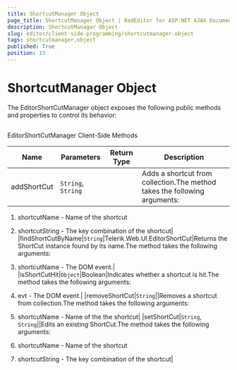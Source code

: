 ```yaml
---
title: ShortcutManager Object
page_title: ShortcutManager Object | RadEditor for ASP.NET AJAX Documentation
description: ShortcutManager Object
slug: editor/client-side-programming/shortcutmanager-object
tags: shortcutmanager,object
published: True
position: 13
---
```


# ShortcutManager Object



The EditorShortCutManager object exposes the following public methods and properties to control its behavior:

## 

EditorShortCutManager Client-Side Methods


| Name | Parameters | Return Type | Description |
| ------ | ------ | ------ | ------ |
|addShortCut|`String`, `String`||Adds a shortcut from collection.The method takes the following arguments:

1. shortcutName - Name of the shortcut

1. shortcutString - The key combination of the shortcut|
|findShortCutByName|`String`|Telerik.Web.UI.EditorShortCut|Returns the ShortCut instance found by its name.The method takes the following arguments:

1. shortcutName - The DOM event.|
|isShortCutHit|`Object`|Boolean|Indicates whether a shortcut is hit.The method takes the following arguments:

1. evt - The DOM event.|
|removeShortCut|`String`||Removes a shortcut from collection.The method takes the following arguments:

1. shortcutName - Name of the the shortcut|
|setShortCut|`String`, `String`||Edits an existing ShortCut.The method takes the following arguments:

1. shortcutName - Name of the shortcut

1. shortcutString - The key combination of the shortcut|
